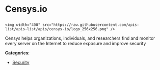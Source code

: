 # Censys.io<p align="center">
    <img width="400" src="https://raw.githubusercontent.com/apis-list/apis-list/apis/censys-io/logo_256x256.png" />
</p>

Censys helps organizations, individuals, and researchers find and monitor every server on the Internet to reduce exposure and improve security

**Categories**:

- [Security](https://github/apis-list/apis-list#security)





